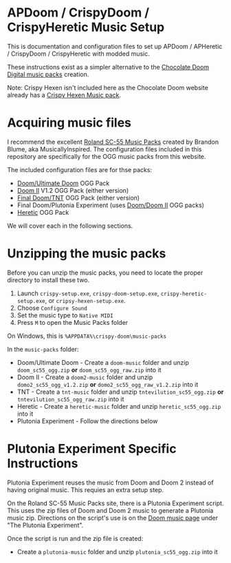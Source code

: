 # APDoom / CrispyDoom / CrispyHeretic Music Setup
This is documentation and configuration files to set up APDoom / APHeretic / CrispyDoom / CrispyHeretic with modded music.

These instructions exist as a simpler alternative to the [Chocolate Doom Digital music packs](https://www.chocolate-doom.org/wiki/index.php/Digital_music_packs) creation.

Note:  Crispy Hexen isn't included here as the Chocolate Doom website already has a [Crispy Hexen Music pack](https://www.chocolate-doom.org/music-packs/hexen-music-ogg.zip).

# Acquiring music files
I recommend the excellent [Roland SC-55 Music Packs](https://sc55.duke4.net/) created by Brandon Blume, aka MusicallyInspired.  The configuration files included in this repository are specifically for the OGG music packs from this website.

The included configuration files are for thse packs:

* [Doom/Ultimate Doom](https://sc55.duke4.net/games.php#doom) OGG Pack
* [Doom II](https://sc55.duke4.net/games.php#doom) V1.2 OGG Pack (either version)
* [Final Doom/TNT](https://sc55.duke4.net/games.php#doom) OGG Pack (either version)
* Final Doom/Plutonia Experiment (uses [Doom/Doom II](https://sc55.duke4.net/games.php#doom) OGG packs)
* [Heretic](https://sc55.duke4.net/games.php#heretic) OGG Pack

We will cover each in the following sections.

# Unzipping the music packs

Before you can unzip the music packs, you need to locate the proper directory to install these two.

1. Launch `crispy-setup.exe`, `crispy-doom-setup.exe`, `crispy-heretic-setup.exe`, or `cripsy-hexen-setup.exe`.
2. Choose `Configure Sound`
3. Set the music type to `Native MIDI`
4. Press `M` to open the Music Packs folder

On Windows, this is `%APPDATA%\crispy-doom\music-packs`

In the `music-packs` folder: 

* Doom/Ultimate Doom - Create a `doom-music` folder and unzip `doom_sc55_ogg.zip` **or** `doom_sc55_ogg_raw.zip` into it
* Doom II - Create a `doom2-music` folder and unzip `domo2_sc55_ogg_v1.2.zip` **or** `domo2_sc55_ogg_raw_v1.2.zip` into it
* TNT - Create a `tnt-music` folder and unzip `tntevilution_sc55_ogg.zip` **or** `tntevilution_sc55_ogg_raw.zip` into it
* Heretic - Create a `heretic-music` folder and unzip `heretic_sc55_ogg.zip` into it
* Plutonia Experiment - Follow the directions below

# Plutonia Experiment Specific Instructions

Plutonia Experiment reuses the music from Doom and Doom 2 instead of having original music.  This requies an extra setup step.

On the Roland SC-55 Music Packs site, there is a Plutonia Experiment script.  This uses the zip files of Doom and Doom 2 music to generate a Plutonia music zip.  Directions on the script's use is on the [Doom music page](https://sc55.duke4.net/games.php#doom) under "The Plutonia Experiment".

Once the script is run and the zip file is created:

* Create a `plutonia-music` folder and unzip `plutonia_sc55_ogg.zip` into it
